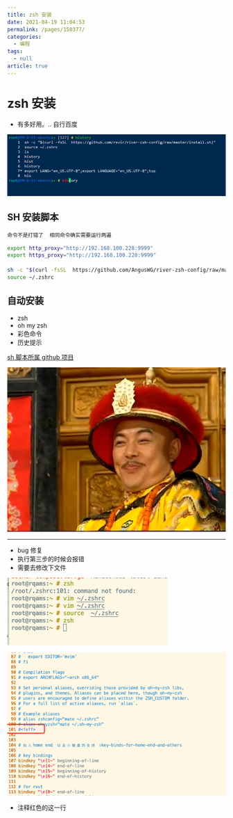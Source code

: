 ```yaml
---
title: zsh 安装
date: 2021-04-19 11:04:53
permalink: /pages/150377/
categories: 
  - 编程
tags: 
  - null
article: true
---
```

# zsh 安装  

- 有多好用。.. 自行百度

![image.png](../images/7485616-952a2a1c99f1161c.png)

## SH 安装脚本

`命令不是打错了  相同命令确实需要运行两遍`

```bash
export http_proxy="http://192.168.100.228:9999"
export https_proxy="http://192.168.100.228:9999"

sh -c "$(curl -fsSL  https://github.com/AngusWG/river-zsh-config/raw/master/install.sh)"
source ~/.zshrc
```

## 自动安装

- zsh
- oh my zsh
- 彩色命令
- 历史提示

[sh 脚本所属 github 项目](https://github.com/revir/river-zsh-config)

![image.png](../images/7485616-b9635679b1e6216c.png)

---

- bug 修复
- 执行第三步的时候会报错
- 需要去修改下文件

![image.png](../images/7485616-dffeac073f4f378d.png)

![image.png](../images/7485616-46b011bc4eface7a.png)

- 注释红色的这一行
